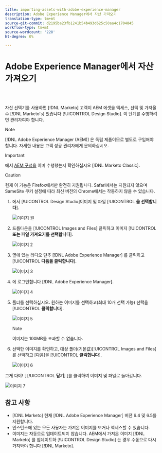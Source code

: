 ```yaml
---
title: importing-assets-with-adobe-experience-manager
description: Adobe Experience Manager에서 자산 가져오기
translation-type: tm+mt
source-git-commit: d2195ba23fb1241b54b493d625c50aa4c1704845
workflow-type: tm+mt
source-wordcount: '228'
ht-degree: 0%

---
```



# Adobe Experience Manager에서 자산 가져오기

<br> 

자산 선택기를 사용하면 [!DNL Marketo] 고객이 AEM 에셋을 액세스, 선택 및 가져올 수 [!DNL Marketo's] 있습니다 [!UICONTROL Design Studio]. 이 단계를 수행하려면 관리자여야 합니다.

>[!NOTE]
>[!DNL Adobe Experience Manager (AEM)] 은 독립 제품이므로 별도로 구입해야 합니다. 자세한 내용은 고객 성공 관리자에게 문의하십시오.

>[!IMPORTANT]
>에서 [AEM 구성을](https://docs.marketo.com/x/FwPLAQ) 이미 수행했는지 확인하십시오 [!DNL Marketo Classic].

>[!CAUTION]
>
>현재 이 기능은 Firefox에서만 완전히 지원됩니다. Safari에서는 지원되지 않으며 SameSite 쿠키 설정에 따라 최신 버전의 Chrome에서는 작동하지 않을 수 있습니다.

1. 에서 [!UICONTROL Design Studio]이미지 및 파일 [!UICONTROL **을 선택합니다**].

   ![이미지 원](/help/sky/assets/design-studio/importing-assets-with-adobe-experience-manager/importing-assets-with-adobe-experience-manager-1.png)

1. 드롭다운을 [!UICONTROL Images and Files] 클릭하고 이미지 [!UICONTROL **또는 파일 가져오기를 선택합니다**].

   ![이미지 2](/help/sky/assets/design-studio/importing-assets-with-adobe-experience-manager/importing-assets-with-adobe-experience-manager-2.png)

1. 옆에 있는 라디오 단추 [!DNL Adobe Experience Manager] 를 클릭하고 [!UICONTROL **다음을 클릭합니다**].

   ![이미지 3](/help/sky/assets/design-studio/importing-assets-with-adobe-experience-manager/importing-assets-with-adobe-experience-manager-3.png)

1. 에 로그인합니다 [!DNL Adobe Experience Manager].

   ![이미지 4](/help/sky/assets/design-studio/importing-assets-with-adobe-experience-manager/importing-assets-with-adobe-experience-manager-4.png)

1. 폴더를 선택하십시오. 원하는 이미지를 선택하고(최대 10개 선택 가능) 선택을 [!UICONTROL **클릭합니다**].

   ![이미지 5](/help/sky/assets/design-studio/importing-assets-with-adobe-experience-manager/importing-assets-with-adobe-experience-manager-5.png)

   >[!NOTE]
   >
   >이미지는 100MB를 초과할 수 없습니다.

1. 선택한 이미지를 확인하고, 대상 폴더(기본값)[!UICONTROL Images and Files] 를 선택하고 [다음]을 [!UICONTROL **클릭합니다**].

   ![이미지 6](/help/sky/assets/design-studio/importing-assets-with-adobe-experience-manager/importing-assets-with-adobe-experience-manager-6.png)

그게 다야! [ [!UICONTROL **닫기**] ]를 클릭하여 이미지 및 파일로 돌아갑니다.

![이미지 7](/help/sky/assets/design-studio/importing-assets-with-adobe-experience-manager/importing-assets-with-adobe-experience-manager-7.png)

## 참고 사항

* [!DNL Marketo] 현재 [!DNL Adobe Experience Manager] 버전 6.4 및 6.5를 지원합니다.
* 인스턴스에 있는 모든 사용자는 가져온 이미지를 보거나 액세스할 수 있습니다.
* 이미지는 자동으로 업데이트되지 않습니다. AEM에서 가져온 이미지 [!DNL Marketo] 를 업데이트하 [!UICONTROL Design Studio] 는 경우 수동으로 다시 가져와야 합니다 [!DNL Marketo].
